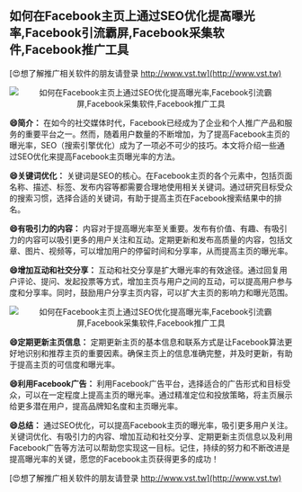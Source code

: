 ## **如何在Facebook主页上通过SEO优化提高曝光率,Facebook引流霸屏,Facebook采集软件,Facebook推广工具**

[😍想了解推广相关软件的朋友请登录 http://www.vst.tw](http://www.vst.tw)

 <center><img src="https://vst.tw/MP4/tuiguang/png/1.png" alt="如何在Facebook主页上通过SEO优化提高曝光率,Facebook引流霸屏,Facebook采集软件,Facebook推广工具"></center>

**😄简介：**
在如今的社交媒体时代，Facebook已经成为了企业和个人推广产品和服务的重要平台之一。然而，随着用户数量的不断增加，为了提高Facebook主页的曝光率，SEO（搜索引擎优化）成为了一项必不可少的技巧。本文将介绍一些通过SEO优化来提高Facebook主页曝光率的方法。

**😄关键词优化：**
关键词是SEO的核心。在Facebook主页的各个元素中，包括页面名称、描述、标签、发布内容等都需要合理地使用相关关键词。通过研究目标受众的搜索习惯，选择合适的关键词，有助于提高主页在Facebook搜索结果中的排名。

**😄有吸引力的内容：**
内容对于提高曝光率至关重要。发布有价值、有趣、有吸引力的内容可以吸引更多的用户关注和互动。定期更新和发布高质量的内容，包括文章、图片、视频等，可以增加用户的停留时间和分享率，从而提高主页的曝光率。

**😄增加互动和社交分享：**
互动和社交分享是扩大曝光率的有效途径。通过回复用户评论、提问、发起投票等方式，增加主页与用户之间的互动，可以提高用户参与度和分享率。同时，鼓励用户分享主页内容，可以扩大主页的影响力和曝光范围。

 <center><img src="https://vst.tw/MP4/tuiguang/png/6.png" alt="如何在Facebook主页上通过SEO优化提高曝光率,Facebook引流霸屏,Facebook采集软件,Facebook推广工具"></center>

**😄定期更新主页信息：**
定期更新主页的基本信息和联系方式是让Facebook算法更好地识别和推荐主页的重要因素。确保主页上的信息准确完整，并及时更新，有助于提高主页的可信度和曝光率。

**😄利用Facebook广告：**
利用Facebook广告平台，选择适合的广告形式和目标受众，可以在一定程度上提高主页的曝光率。通过精准定位和投放策略，将主页展示给更多潜在用户，提高品牌知名度和主页曝光率。

**😄总结：**
通过SEO优化，可以提高Facebook主页的曝光率，吸引更多用户关注。关键词优化、有吸引力的内容、增加互动和社交分享、定期更新主页信息以及利用Facebook广告等方法可以帮助您实现这一目标。记住，持续的努力和不断改进是提高曝光率的关键，愿您的Facebook主页获得更多的成功！

[😍想了解推广相关软件的朋友请登录 http://www.vst.tw](http://www.vst.tw)



